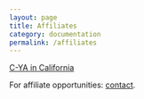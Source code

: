 ```yaml
---
layout: page
title: Affiliates
category: documentation
permalink: /affiliates
---
```


[C-YA in California](http://cyaincalifornia.com)

For affiliate opportunities: [contact](http://facebook.com/torridgames).